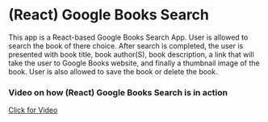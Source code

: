 <h1> (React) Google Books Search</h1>

<p> This app is a React-based Google Books Search App. User is allowed to search the book of there choice. After search is completed, the user is presented with book title, book author(S), book description, a link that will take the user to Google Books website, and finally a thumbnail image of the book. User is also allowed to save the book or delete the book. </p>

<h3> Video on how (React) Google Books Search is in action </h3>

<a href="https://drive.google.com/file/d/14NHJMgUAOSMLLq3R0mLRCyieTXwgRfb8/view">Click for Video</a>